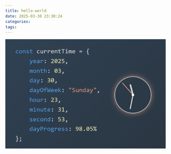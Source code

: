 ```yaml
---
title: hello-world
date: 2025-03-30 23:30:24
categories:
tags:
---
```

![](../../attachments/hello-world/Pasted%20image%2020250330233205.png)

